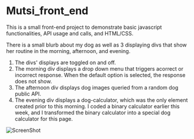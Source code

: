 # Mutsi_front_end

This is a small front-end project to demonstrate basic javascript functionalities, API usage and calls, and HTML/CSS.

There is a small blurb about my dog as well as 3 displaying divs that show her routine in the morning, afternoon, and evening.

1. The divs' displays are toggled on and off.
2. The morning div displays a drop down menu that triggers acorrect or incorrect response. When the default option is selected, the response does not show. 
3. The afternoon div displays dog images queried from a random dog public API. 
4. The evening div displays a dog-calculator, which was the only element created prior to this morning. I coded a binary calculator earlier this week, and I transformed the binary calculator into a special dog calculator for this page.


![ScreenShot](https://raw.github.com/jpearl8/Mutsi_front_end/master/assets/camera)
